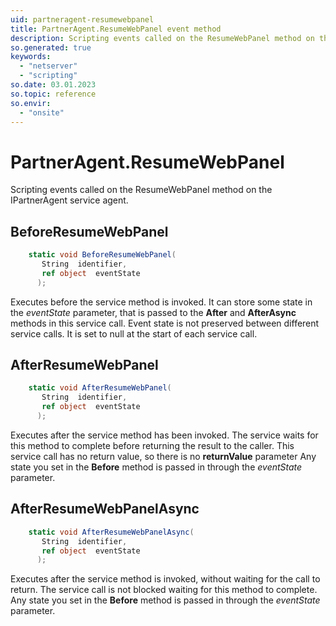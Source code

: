 ```yaml
---
uid: partneragent-resumewebpanel
title: PartnerAgent.ResumeWebPanel event method
description: Scripting events called on the ResumeWebPanel method on the PartnerAgent service agent.
so.generated: true
keywords:
  - "netserver"
  - "scripting"
so.date: 03.01.2023
so.topic: reference
so.envir:
  - "onsite"
---
```

# PartnerAgent.ResumeWebPanel

Scripting events called on the <see cref='M:SuperOffice.CRM.Services.IPartnerAgent.ResumeWebPanel'>ResumeWebPanel</see> method on the <see cref='IPartnerAgent'>IPartnerAgent</see>  service agent.

## BeforeResumeWebPanel
```cs
    static void BeforeResumeWebPanel(
       String  identifier,
       ref object  eventState
      );
```
Executes before the service method is invoked.
It can store some state in the *eventState* parameter, that is passed to the **After** and **AfterAsync** methods in this service call.
Event state is not preserved between different service calls. It is set to null at the start of each service call.
## AfterResumeWebPanel
```cs
    static void AfterResumeWebPanel(
       String  identifier,
       ref object  eventState
      );
```
Executes after the service method has been invoked. The service waits for this method to complete before returning the result to the caller.
This service call has no return value, so there is no **returnValue** parameter
Any state you set in the **Before** method is passed in through the *eventState* parameter.
## AfterResumeWebPanelAsync
```cs
    static void AfterResumeWebPanelAsync(
       String  identifier,
       ref object  eventState
      );
```
Executes after the service method is invoked, without waiting for the call to return.
The service call is not blocked waiting for this method to complete.
Any state you set in the **Before** method is passed in through the *eventState* parameter.

